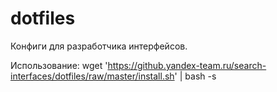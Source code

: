 dotfiles
========

Конфиги для разработчика интерфейсов.

Использование:
    wget 'https://github.yandex-team.ru/search-interfaces/dotfiles/raw/master/install.sh' | bash -s
